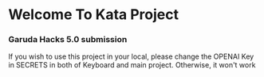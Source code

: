 # Welcome To Kata Project

### Garuda Hacks 5.0 submission

If you wish to use this project in your local, please change the OPENAI Key in SECRETS in both of Keyboard and main project. Otherwise, it won't work
